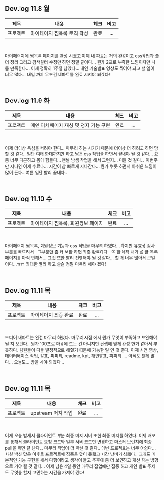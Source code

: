 ## Dev.log 11.8 월

  |제목|내용|체크|비고|
|:------:|:------:|:------:|:------:|
|프로젝트|마이페이지 찜목록 로직 작성|완료|...|


<br />

마이페이지에 찜목록 페이지를 완성 시켰고 이제 내 파트는 거의 완성이고 css작업과 폴더 정리 그리고 검색필터 수정만 하면 정말 끝이다... 뭔가 2프로 부족한 느낌이지만 나름 만족한다... 이제 정확히 1주일 남았다... 개인 기술발표 영상도 찍어야 되고 할 일이 너무 많다... 내일 까지 무조건 내파트를 완료 시켜야 되겠다!

<br />

## Dev.log 11.9 화

  |제목|내용|체크|비고|
|:------:|:------:|:------:|:------:|
|프로젝트|메인 터치페이지 재싱 및 정지 기능 구현|완료|...|


<br />

이제 더이상 욕심을 버려야 한다... 마무리 하는 시기기 때문에 더이상 더 하려고 하면 망할 것 같다.. 일단 여태 한대까지만 하고 남은 css 작업을 하면서 끝내야 될 것 같다... 요즘 너무 피곤하고 몸이 힘들다... 맨날 밤셈 작업을 해서 그런지... 미칠 것 같다... 이번주만 지나면 이제 수료다... 시간이 참 빠르게 지나간다... 뭔가 뿌듯 하면서 아쉬운 느낌이 많이 든다...여튼 일단 빨리 끝내자..


<br />

## Dev.log 11.10 수

  |제목|내용|체크|비고|
|:------:|:------:|:------:|:------:|
|프로젝트|마이페이지 찜목록, 회원정보 페이지|완료|...|


<br />

마이페이지 찜목록, 회원정보 기능과 css 작업을 마무리 하였다... 하지만 유효성 검사 부분을 빠뜨려서...그부분만 좀 더 보완 하면 최종 완료이다.. 또 한 아직 내가 쓴 글 목록 페이지를 아직 안해서... 그것 또한 빨리 진행해야 될 것 같다... 할 게 너무 많아서 큰일이다...ㅠㅠ 최대한 빨리 하고 슬슬 정말 마무리 해야 겠다!


<br />

## Dev.log 11.11 목

  |제목|내용|체크|비고|
|:------:|:------:|:------:|:------:|
|프로젝트|마이페이지 최종 완료|완료|...|


<br />

드디어 내파트는 완전 마무리 하였다. 마무리 시점 에서 뭔가 무엇이 부족하고 보완해야 될 지 보인다.. 뭔가 100프로 마음에 드는 건 아니지만 컨셉에 맞게 완성 한거 같아서 뿌듯하다. 팀원들이 다들 열정적으로 해줬기 떄문에 가능한 일 인 것 같다. 이제 시연 영상, 데이터베이스 작업, 발표, 피피티, readme, kpt, 개인발표, 피피티..... 아직도 할게 많다... 오늘도... 밤을 세야 되겠다...


<br />

## Dev.log 11.11 목

  |제목|내용|체크|비고|
|:------:|:------:|:------:|:------:|
|프로젝트|upstream 머지 작업|완료|...|


<br />

어제 오늘 밤세서 클라이언트 부분 최종 머지 서버 또한 최종 머지를 하였다. 이제 배포를 통해서 클라이언트 요청 코드와 일부 서버 코드만 변경하고 마스터 브런치에 최종 pull을 하면 끝 난다... 마무리 작업이 더 빡센 것 같다.. 이번 프로젝트는 너무 아쉽다... 사실 백신 맞은 이후로 프로젝트에 집중을 많이 못했고 시간 낭비가 심했다.. 그래도 기본적인 기능 구현을 해서 다행이라고 생각이 들고 추후에 좀 더 보안하고 개선 하는 방향으로 가야 될 것 같다... 이제 남은 4일 동안 마무리 잡업에만 집중 하고 개인 발표 주제도 무엇을 할지 고민하는 시간을 가져야 겠다!


<br />
